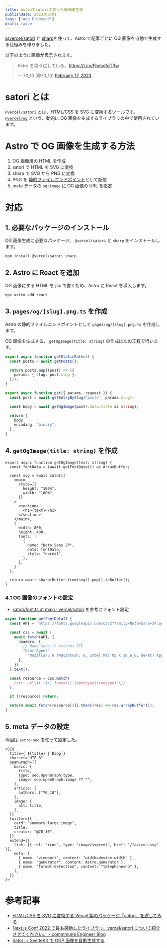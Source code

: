```yaml
---
title: Astroでsatoriを使ったOG画像生成
publishDate: 2023/03/01
tags: ["Web Frontend"]
draft: false
---
```


[@vercel/satori](https://github.com/vercel/satori) と [sharp](https://sharp.pixelplumbing.com/)を使って、Astro で記事ごとに OG 画像を自動で生成する仕組みを作りました。

以下のように画像が表示されます。

<blockquote class="twitter-tweet"><p lang="ja" dir="ltr">Astro を色々試している。<a href="https://t.co/FhdsdfdTRw">https://t.co/FhdsdfdTRw</a></p>&mdash; 70_10 (@70_10) <a href="https://twitter.com/70_10/status/1626562972570251264?ref_src=twsrc%5Etfw">February 17, 2023</a></blockquote> <script async src="https://platform.twitter.com/widgets.js" charset="utf-8"></script>

# satori とは

`@vercel/satori` とは、HTML/CSS を SVG に変換するツールです。  
[`@vercel/og`](https://vercel.com/docs/concepts/functions/edge-functions/og-image-generation) という、動的に OG 画像を生成するライブラリの中で使用されています。

# Astro で OG 画像を生成する方法

1. OG 画像用の HTML を作成
2. satori で HTML を SVG に変換
3. sharp で SVG から PNG に変換
4. PNG を [静的ファイルエンドポイント](https://docs.astro.build/core-concepts/endpoints/#static-file-endpoints)として配信
5. meta データの `og:image` に OG 画像の URL を指定

# 対応

## 1. 必要なパッケージのインストール

OG 画像生成に必要なパッケージ、 `@vercel/satori` と `sharp` をインストールします。

```
npm install @vercel/satori sharp
```

## 2. Astro に React を追加

OG 画像にする HTML を jsx で書くため、Astro に React を導入します。

```
npx astro add react
```

## 3. `pages/og/[slug].png.ts` を作成

Astro の静的ファイルエンドポイントとして `pages/og/[slug].png.ts` を作成します。

OG 画像を生成する、 `getOgImage(title: string)` の作成は次の工程で行います。

```ts:src/pages/og/[slug].png.ts
export async function getStaticPaths() {
  const posts = await getPosts();

  return posts.map((post) => ({
    params: { slug: post.slug },
  }));
}

export async function get({ params, request }) {
  const post = await getEntryBySlug("posts", params.slug);

  const body = await getOgImage(post?.data.title as string);

  return {
    body,
    encoding: "binary",
  };
}
```

## 4. `getOgImage(title: string)` を作成

```tsx:src/components/OgpImage.tsx
export async function getOgImage(text: string) {
  const fontData = (await getFontData()) as ArrayBuffer;

  const svg = await satori(
    <main
      style={{
        height: "100%",
        width: "100%",
      }}
    >
      <section>
        <h1>{text}</h1>
      </section>
    </main>,
    {
      width: 800,
      height: 400,
      fonts: [
        {
          name: "Noto Sans JP",
          data: fontData,
          style: "normal",
        },
      ],
    }
  );

  return await sharp(Buffer.from(svg)).png().toBuffer();
}
```

### 4.1 OG 画像のフォントの設定

- [satori/font.ts at main · vercel/satori](https://github.com/vercel/satori/blob/main/playground/pages/api/font.ts) を参考にフォント設定

```ts
async function getFontData() {
  const API = `https://fonts.googleapis.com/css2?family=Noto+Sans+JP:wght@700`;

  const css = await (
    await fetch(API, {
      headers: {
        // Make sure it returns TTF.
        "User-Agent":
          "Mozilla/5.0 (Macintosh; U; Intel Mac OS X 10_6_8; de-at) AppleWebKit/533.21.1 (KHTML, like Gecko) Version/5.0.5 Safari/533.21.1",
      },
    })
  ).text();

  const resource = css.match(
    /src: url\((.+)\) format\('(opentype|truetype)'\)/
  );

  if (!resource) return;

  return await fetch(resource[1]).then((res) => res.arrayBuffer());
}
```

## 5. meta データの設定

今回は `astro-seo` を使って設定した。

```tsx
<SEO
  title={`${title} | Blog`}
  charset="UTF-8"
  openGraph={{
    basic: {
      title,
      type: seo.openGraph.type,
      image: seo.openGraph.image ?? "",
    },
    article: {
      authors: ["70_10"],
    },
    image: {
      alt: title,
    },
  }}
  twitter={{
    card: "summary_large_image",
    title,
    creator: "@70_10",
  }}
  extend={{
    link: [{ rel: "icon", type: "image/svg+xml", href: "/favicon.svg" }],
    meta: [
      { name: "viewport", content: "width=device-width" },
      { name: "generator", content: Astro.generator },
      { name: "format-detection", content: "telephone=no" },
    ],
  }}
/>
```

# 参考記事

- [HTML/CSS を SVG に変換する Vercel 製のパッケージ「satori」を試してみる](https://zenn.dev/kou_pg_0131/articles/satori-usage)
- [Next.js Conf 2022 で最も感動したライブラリ、vercel/satori について紹介させてください。 - commmune Engineer Blog](https://tech.commmune.jp/entry/2023/01/24/113000)
- [Satori + SvelteKit で OGP 画像を自動生成する](https://azukiazusa.dev/blog/satori-sveltekit-ogp-image/)

